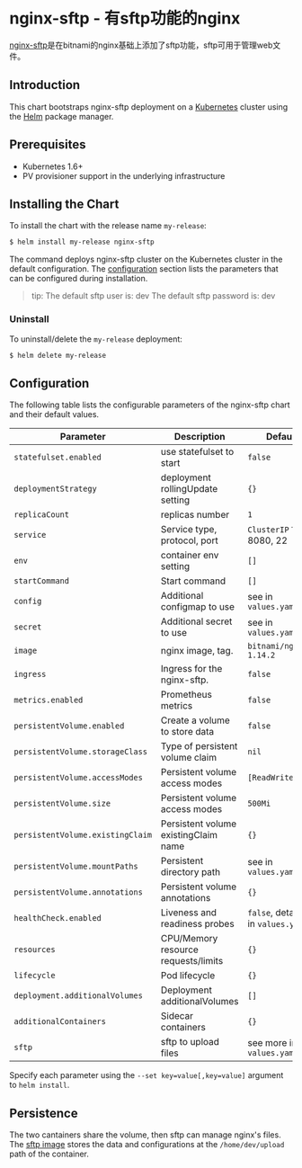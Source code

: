 # nginx-sftp - 有sftp功能的nginx

[nginx-sftp](https://github.com/ygqygq2/charts/tree/master/nginx-sftp)是在bitnami的nginx基础上添加了sftp功能，sftp可用于管理web文件。

## Introduction

This chart bootstraps nginx-sftp deployment on a [Kubernetes](http://kubernetes.io) cluster using the [Helm](https://helm.sh) package manager.

## Prerequisites

- Kubernetes 1.6+
- PV provisioner support in the underlying infrastructure

## Installing the Chart

To install the chart with the release name `my-release`:

```bash
$ helm install my-release nginx-sftp
```

The command deploys nginx-sftp cluster on the Kubernetes cluster in the default configuration. The [configuration](#configuration) section lists the parameters that can be configured during installation.
>tip:
>The default sftp user is: dev
>The default sftp password is: dev

### Uninstall

To uninstall/delete the `my-release` deployment:

```bash
$ helm delete my-release
```

## Configuration

The following table lists the configurable parameters of the nginx-sftp chart and their default values.

| Parameter                  | Description                         | Default                                |
| -----------------------    | ----------------------------------- | -------------------------------------- |
| `statefulset.enabled`      | use statefulset to start            | `false`                                |
| `deploymentStrategy`       | deployment rollingUpdate setting    | `{}`                                   |
| `replicaCount`             | replicas number                     | `1`                                    |
| `service`                  | Service type, protocol, port        | `ClusterIP` `TCP` 8080, 22             |
| `env`                      | container env setting               | `[]`                                   |
| `startCommand`             | Start command                       | `[]`                                   |
| `config`                   | Additional configmap to use         | see in `values.yaml`                   |
| `secret`                   | Additional secret to use            | see in `values.yaml`                   |
| `image`                    | nginx image, tag.                   | `bitnami/nginx` `1.14.2`               |
| `ingress`                  | Ingress for the nginx-sftp.         | `false`                                |
| `metrics.enabled`          | Prometheus metrics                  | `false`                                |
| `persistentVolume.enabled` | Create a volume to store data       | `false`                                |
| `persistentVolume.storageClass` | Type of persistent volume claim| `nil`                                  |
| `persistentVolume.accessModes`  | Persistent volume access modes | `[ReadWriteMany]`                      |
| `persistentVolume.size`         | Persistent volume access modes | `500Mi`                                |
| `persistentVolume.existingClaim`| Persistent volume existingClaim name| `{}`                              |
| `persistentVolume.mountPaths`   | Persistent directory path      | see in `values.yaml`                   |
| `persistentVolume.annotations`  | Persistent volume annotations  | `{}`                                   |
| `healthCheck.enabled`      | Liveness and readiness probes       | `false`, detail see in `values.yaml`    |
| `resources`                | CPU/Memory resource requests/limits | `{}`                                   |
| `lifecycle`                | Pod lifecycle                       | `{}`                                   |
| `deployment.additionalVolumes`| Deployment additionalVolumes     | `[]`                                   |
| `additionalContainers`     | Sidecar containers                  | `{}`                                   |
| `sftp`                     | sftp to upload files                | see more in `values.yaml`              |

Specify each parameter using the `--set key=value[,key=value]` argument to `helm install`.

## Persistence

The two cantainers share the volume, then sftp can manage nginx's files.
The [sftp image](https://github.com/ygqygq2/sftp) stores the data and configurations at the `/home/dev/upload` path of the container.

